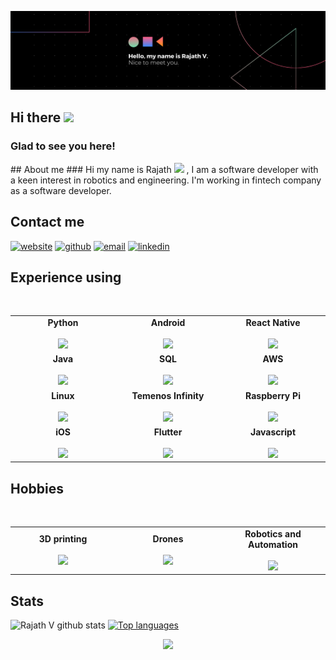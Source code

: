 ![Banner](https://github.com/rajathv/Machine-Learning-Lab/blob/master/banner.png)  

<!-- welcome message -->  
<h2>Hi there <img src="https://media.giphy.com/media/hvRJCLFzcasrR4ia7z/giphy.gif" width="25px"></h2>

<h3>Glad to see you here!</h3>  
## About me
### Hi my name is Rajath <img src="https://media.giphy.com/media/hvRJCLFzcasrR4ia7z/giphy.gif" width="25px"> , I am a software developer with a keen interest in robotics and engineering. I'm working in fintech company as a software developer.

## Contact me
[![website](https://img.icons8.com/fluent/50/000000/domain.png)](https://rajathv.com/) 
[![github](https://img.icons8.com/fluent/50/000000/github.png)](https://github.com/rajathv) 
[![email](https://img.icons8.com/fluent/50/000000/email.png)](mailto:rvgofmys@gmail.com)
[![linkedin](https://img.icons8.com/fluent/50/000000/linkedin.png)](https://www.linkedin.com/in/rajath-v/)

## Experience using
<br>
<table>
<tbody>
 <tr>
<td align="center" width="20%">
<span><b><center>Python</center></b></span><br>
<img src="https://img.icons8.com/color/50/000000/python.png"/>
</td>
   
<td align="center" width="20%">
<span><b><center>Android</center></b></span><br>
<img src="https://img.icons8.com/cute-clipart/64/000000/android.png"/>
</td>

<td align="center" width="20%">
<span><b><center>React Native</center></b></span><br>
<img src="https://img.icons8.com/cute-clipart/64/000000/react-native.png"/>
</td>
</tr>

<tr>
<td align="center" width="20%">
<span><b><center>Java</center></b></span><br>
<img src="https://img.icons8.com/nolan/64/java-coffee-cup-logo.png"/>
</td>

<td align="center" width="20%">
<span><b><center>SQL</center></b></span><br>
<img src="https://img.icons8.com/nolan/50/sql.png"/>
</td>

<td align="center" width="20%">
<span><b><center>AWS</center></b></span><br>
<img src="https://img.icons8.com/color/48/000000/amazon-web-services.png"/>
</td>
</tr>

<tr>
<td align="center" width="20%">
<span><b><center>Linux</center></b></span><br>
<img src="https://img.icons8.com/color/50/000000/linux.png"/>
</td>

<td align="center" width="20%">
<span><b><center>Temenos Infinity</center></b></span><br>
<img src="https://img.icons8.com/doodle/48/000000/google-mobile--v1.png"/>
</td>

<td align="center" width="20%">
<span><b><center>Raspberry Pi</center></b></span> <br>
<img src="https://img.icons8.com/color/50/000000/raspberry-pi.png"/>
</td>
</tr>

<tr>
<td align="center" width="20%">
<span><b><center>iOS</center></b></span> <br>
<img src="https://img.icons8.com/nolan/64/ios-logo.png"/>
 </td>
  
<td align="center" width="20%">
<span><b><center>Flutter</center></b></span> <br>
<img src="https://img.icons8.com/color/48/000000/flutter.png"/>
</td>

<td align="center" width="20%">
<span><b><center>Javascript</center></b></span> <br>
<img src="https://img.icons8.com/color/50/000000/javascript-logo-1.png"/>
</td>
</tr>

</tr>
</tbody>
</table>

## Hobbies
<br>
<table>
<tbody>
 <tr>
<td align="center" width="20%">
<span><b><center>3D printing</center></b></span><br>
<img src="https://img.icons8.com/color/50/000000/3d-printer.png"/>
</td>
   
<td align="center" width="20%">
<span><b><center>Drones</center></b></span><br>
<img src="https://img.icons8.com/nolan/64/drone.png"/>
</td>

<td align="center" width="20%">
<span><b><center>Robotics and Automation</center></b></span><br>
<img src="https://img.icons8.com/color/50/000000/robot.png"/></td>
</tr>
</table>
</tbody>

## Stats
![Rajath V github stats](https://github-readme-stats.vercel.app/api?username=rajathv&theme=dark&show_icons=true)
[![Top languages](https://github-readme-stats.vercel.app/api/top-langs/?username=rajathv&layout=compact&hide=visualbasic)](https://github.com/rajathv/github-readme-stats)

<!-- retro visitor counter -->  
<p align="center">   
  <img src="https://profile-counter.glitch.me/rajathv/count.svg" />  
</p>  

